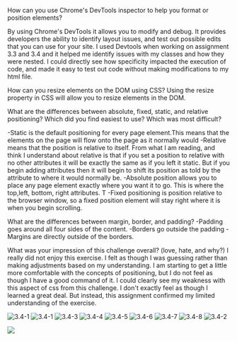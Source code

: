 How can you use Chrome's DevTools inspector to help you format or position elements?

By using Chrome's DevTools it allows you to modify and debug. It provides developers the ability to identify layout issues, and test out possible edits that you can use for your site. I used Devtools when working on assignment 3.3 and 3.4 and it helped me identify issues with my classes and how they were nested. I could directly see how specificity impacted the execution of code, and made it easy to test out code without making modifications to my html file.

How can you resize elements on the DOM using CSS?
Using the resize property in CSS will allow you to resize elements in the DOM.

What are the differences between absolute, fixed, static, and relative positioning? Which did you find easiest to use? Which was most difficult?

-Static is the default positioning for every page element.This means that the elements on the page will flow onto the page as it normally would
-Relative means that the position is relative to itself. From what I am reading, and think I understand about relative is that if you set a position to relative with no other attributes it will be exactly the same as if you left it static. But if you begin adding attributes then it will begin to shift its position as told by the attribute to where it would normally be.
-Absolute position allows you to place any page element exactly where you want it to go. This is where the top,left, bottom, right attributes. T
-Fixed positioning is position relative to the browser window, so a fixed position element will stay right where it is when you begin scrolling.


What are the differences between margin, border, and padding?
-Padding goes around all four sides of the content.
-Borders go outside the padding
-Margins are directly outside of the borders.


What was your impression of this challenge overall? (love, hate, and why?) I really did not enjoy this exercise. I felt as though I was guessing rather than making adjustments based on my understanding. I am starting to get a little more comfortable with the concepts of positioning, but I do not feel as though I have a good command of it. I could clearly see my weakness with this aspect of css from this challenge. I don't exactly feel as though I learned a great deal. But instead, this assignment confirmed my limited understanding of the exercise.

![3.4-1](imgs/3.4-1.png)
![3.4-1](imgs/3.4-2.png)
![3.4-3](imgs/3.4-3.png)
![3.4-4](imgs/3.4-4.png)
![3.4-5](imgs/3.4-5.png)
![3.4-6](imgs/3.4-6.png)
![3.4-7](imgs/3.4-7.png)
![3.4-8](imgs/3.4-8.png)
![3.4-2](imgs/3.4-9.png)

<img src=imgs/3.4-9.png>